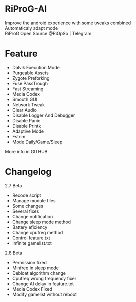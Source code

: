 # RiProG-AI

Improve the android experience with some tweaks combined <br />
Automaticaly adapt  mode <br />
RiProG Open Source @RiOpSo | Telegram  <br />

# Feature
- Dalvik Execution Mode
- Purgeable Assets
- Zygote Preforking
- Fuse PassTrough
- Fast Streaming
- Media Codex
- Smooth GUI
- Network Tweak
- Clear Audio
- Disable Logger And Debugger
- Disable Panic
- Disable Printk
- Adaptive Mode
- Fstrim
- Mode  Daily/Game/Sleep

More info in GITHUB

# Changelog

2.7 Beta
- Recode script
- Manage module files
- Some changes
- Several fixes
- Change notification
- Change sleep mode method
- Battery eficiency
- Change cpufreq method
- Control feature.txt
- Infinite gamelist.txt

2.8 Beta
- Permission fixed
- Minfreq in sleep mode
- Debloat algorithm change
- Cpufreq wrong frequency fixer
- Change AI delay in feature.txt
- Media Codex Fixed
- Modify gamelist without reboot